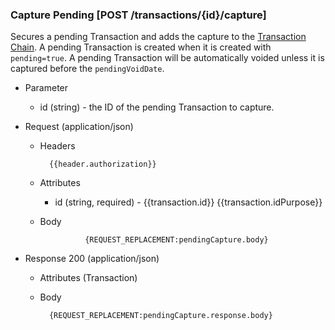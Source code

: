 ### Capture Pending [POST /transactions/{id}/capture]

Secures a pending Transaction and adds the capture to the [Transaction Chain](#reference/0/transactions/get-transaction-chain).  A pending Transaction is created when it is created with `pending=true`.  A pending Transaction will be automatically voided unless it is captured before the `pendingVoidDate`.

+ Parameter
    + id (string) - the ID of the pending Transaction to capture.

+ Request (application/json)
    + Headers
    
            {{header.authorization}}
            
    + Attributes
        + id (string, required) - {{transaction.id}}  {{transaction.idPurpose}}
        
    + Body
        
                    {REQUEST_REPLACEMENT:pendingCapture.body}
        
+ Response 200 (application/json)
    + Attributes (Transaction)

    + Body

            {REQUEST_REPLACEMENT:pendingCapture.response.body}
